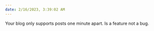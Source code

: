 ```yaml
---
date: 2/16/2023, 3:39:02 AM
---
```


Your blog only supports posts one minute apart. Is a feature not a bug. 
